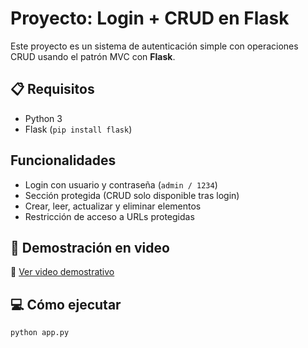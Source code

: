 # Proyecto: Login + CRUD en Flask

Este proyecto es un sistema de autenticación simple con operaciones CRUD usando el patrón MVC con **Flask**.

## 📋 Requisitos
- Python 3
- Flask (`pip install flask`)

##  Funcionalidades
- Login con usuario y contraseña (`admin / 1234`)
- Sección protegida (CRUD solo disponible tras login)
- Crear, leer, actualizar y eliminar elementos
- Restricción de acceso a URLs protegidas

## 🎥 Demostración en video
🔗 [Ver video demostrativo](https://youtu.be/pBiaE60i7fc)

## 💻 Cómo ejecutar
```bash
python app.py
